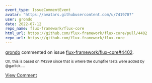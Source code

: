 ```yaml
---
event_type: IssueCommentEvent
avatar: "https://avatars.githubusercontent.com/u/741970?"
user: grondo
date: 2022-07-12
repo_name: flux-framework/flux-core
html_url: https://github.com/flux-framework/flux-core/pull/4402
repo_url: https://github.com/flux-framework/flux-core
---
```


<a href='https://github.com/grondo' target='_blank'>grondo</a> commented on issue <a href='https://github.com/flux-framework/flux-core/pull/4402' target='_blank'>flux-framework/flux-core#4402</a>.

<small>Oh, this is based on #4399 since that is where the dumpfile tests were added by @garlick....</small>

<a href='https://github.com/flux-framework/flux-core/pull/4402' target='_blank'>View Comment</a>